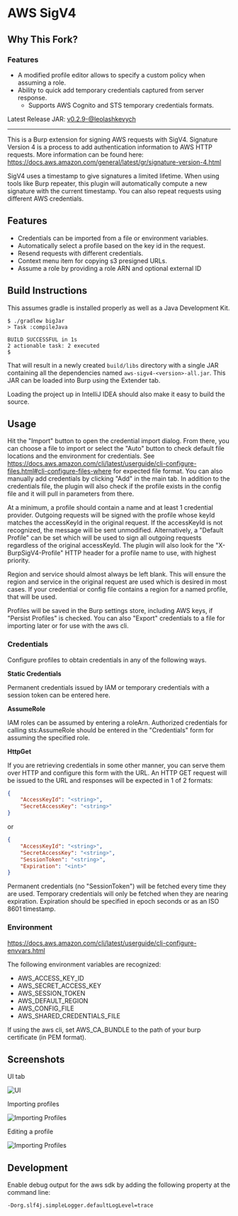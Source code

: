 # AWS SigV4
## Why This Fork?
### Features 
- A modified profile editor allows to specify a custom policy when assuming a role.
- Ability to quick add temporary credentials captured from server response.
  - Supports AWS Cognito and STS temporary credentials formats.

Latest Release JAR: [v0.2.9-@leolashkevych](https://github.com/leolashkevych/aws-sigv4/releases/tag/v0.2.9-%40leolashkevych)

---
This is a Burp extension for signing AWS requests with SigV4. Signature Version 4 is a process to add
authentication information to AWS HTTP requests. More information can be found here:
https://docs.aws.amazon.com/general/latest/gr/signature-version-4.html

SigV4 uses a timestamp to give signatures a limited lifetime. When using tools like Burp repeater,
this plugin will automatically compute a new signature with the current timestamp. You can also
repeat requests using different AWS credentials.

## Features
- Credentials can be imported from a file or environment variables.
- Automatically select a profile based on the key id in the request.
- Resend requests with different credentials.
- Context menu item for copying s3 presigned URLs.
- Assume a role by providing a role ARN and optional external ID


## Build Instructions
This assumes gradle is installed properly as well as a Java Development Kit.

```
$ ./gradlew bigJar
> Task :compileJava

BUILD SUCCESSFUL in 1s
2 actionable task: 2 executed
$ 
```

That will result in a newly created `build/libs` directory with a single JAR
containing all the dependencies named `aws-sigv4-<version>-all.jar`. This JAR can be
loaded into Burp using the Extender tab.

Loading the project up in IntelliJ IDEA should also make it easy to build the
source.


## Usage
Hit the "Import" button to open the credential import dialog. From there, you can choose a
file to import or select the "Auto" button to check default file locations and
the environment for credentials. See https://docs.aws.amazon.com/cli/latest/userguide/cli-configure-files.html#cli-configure-files-where
for expected file format. You can also manually add credentials by clicking "Add" in the main tab.
In addition to the credentials file, the plugin will also check if the profile exists in the config
file and it will pull in parameters from there.

At a minimum, a profile should contain a name and at least 1 credential provider. Outgoing requests
will be signed with the profile whose keyId matches the accessKeyId in the original request. If
the accessKeyId is not recognized, the message will be sent unmodified. Alternatively, a
"Default Profile" can be set which will be used to sign all outgoing requests regardless
of the original accessKeyId. The plugin will also look for the "X-BurpSigV4-Profile" HTTP header
for a profile name to use, with highest priority.

Region and service should almost always be left blank. This will ensure the region and
service in the original request are used which is desired in most cases. If your credential
or config file contains a region for a named profile, that will be used.

Profiles will be saved in the Burp settings store, including AWS keys, if "Persist Profiles"
is checked. You can also "Export" credentials to a file for importing later or for use
with the aws cli.

### Credentials

Configure profiles to obtain credentials in any of the following ways.

**Static Credentials**

Permanent credentials issued by IAM or temporary credentials with a session token can be
entered here.

**AssumeRole**

IAM roles can be assumed by entering a roleArn. Authorized credentials for calling sts:AssumeRole
should be entered in the "Credentials" form for assuming the specified role.

**HttpGet**

If you are retrieving credentials in some other manner, you can serve them over HTTP and
configure this form with the URL. An HTTP GET request will be issued to the URL and responses
will be expected in 1 of 2 formats:

```json
{
    "AccessKeyId": "<string>",
    "SecretAccessKey": "<string>"
}
```

or

```json
{
    "AccessKeyId": "<string>",
    "SecretAccessKey": "<string>",
    "SessionToken": "<string>",
    "Expiration": "<int>"
}
```

Permanent credentials (no "SessionToken") will be fetched every time they are used. Temporary credentials
will only be fetched when they are nearing expiration. Expiration should be specified in epoch seconds or
as an ISO 8601 timestamp.

### Environment
https://docs.aws.amazon.com/cli/latest/userguide/cli-configure-envvars.html

The following environment variables are recognized:
- AWS_ACCESS_KEY_ID
- AWS_SECRET_ACCESS_KEY
- AWS_SESSION_TOKEN
- AWS_DEFAULT_REGION
- AWS_CONFIG_FILE
- AWS_SHARED_CREDENTIALS_FILE

If using the aws cli, set AWS_CA_BUNDLE to the path of your burp certificate (in PEM format).

## Screenshots

UI tab

![UI](docs/screenshots/ui-example.png)

Importing profiles

![Importing Profiles](docs/screenshots/import-profiles.png)

Editing a profile

![Importing Profiles](docs/screenshots/profile-editor.png)

## Development

Enable debug output for the aws sdk by adding the following property at the command line:

```
-Dorg.slf4j.simpleLogger.defaultLogLevel=trace
```
